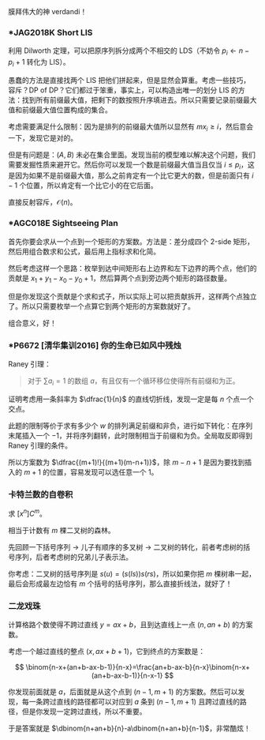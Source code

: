 膜拜伟大的神 verdandi！

### *JAG2018K Short LIS

利用 Dilworth 定理，可以把原序列拆分成两个不相交的 LDS（不妨令 $p_i\gets n-p_i+1$ 转化为 LIS）。

愚蠢的方法是直接找两个 LIS 把他们拼起来，但是显然会算重。考虑一些技巧，容斥？DP of DP？它们都过于笨重，事实上，可以构造出唯一的划分 LIS 的方法：找到所有前缀最大值，把剩下的数按照升序填进去。所以只需要记录前缀最大值和前缀最大值位置构成的集合。

考虑需要满足什么限制：因为是排列的前缀最大值所以显然有 $mx_i\geq i$，然后意会一下，发现它是对的。

但是有问题是：$(A,B)$ 未必在集合里面。发现当前的模型难以解决这个问题，我们需要发掘性质来避开它。然后你可以发现一个数是前缀最大值当且仅当 $i\leq p_i$，这是因为如果不是前缀最大值，那么之前肯定有一个比它更大的数，但是前面只有 $i-1$ 个位置，所以肯定有一个比它小的在它后面。

直接反射容斥，$\mathcal{O}(n)$。

### *AGC018E Sightseeing Plan

首先你要会求从一个点到一个矩形的方案数。方法是：差分成四个 2-side 矩形，然后用组合数求和公式，最后用上指标求和化简。

然后考虑这样一个思路：枚举到达中间矩形右上边界和左下边界的两个点，他们的贡献是 $x_1+y_1-x_0-y_0+1$，然后算两个点到旁边两个矩形的路径数量。

但是你发现这个贡献是个求和式子，所以实际上可以把贡献拆开，这样两个点独立了。所以只需要枚举一个点算它到两个矩形的方案数就好了。

组合意义，好！

### *P6672 [清华集训2016] 你的生命已如风中残烛 

Raney 引理：

> 对于 $\sum a_i=1$ 的数组 $a$，有且仅有一个循环移位使得所有前缀和为正。

证明考虑用一条斜率为 $\dfrac{1}{n}$ 的直线切折线，发现一定是每 $n$ 个点一个交点。

此题的限制等价于求有多少个 $w$ 的排列满足前缀和非负，进行如下转化：在序列末尾插入一个 $-1$，并将序列翻转，此时限制相当于前缀和为负。全局取反即得到 Raney 引理的条件。

所以方案数为 $\dfrac{(m+1)!}{(m+1)(m-n+1)}$，除 $m-n+1$ 是因为要找到插入的 $m+1$ 的位置，容易发现可以选任意一个 $1$。

### 卡特兰数的自卷积

求 $[x^n]C^m$。

相当于计数有 $m$ 棵二叉树的森林。

先回顾一下括号序列 $\to$ 儿子有顺序的多叉树 $\to$ 二叉树的转化，前者考虑树的括号序列，后者考虑树的兄弟儿子表示法。

你考虑：二叉树的括号序列是 $s(u)=(s(ls))s(rs)$，所以如果你把 $m$ 棵树串一起，最后会形成最左边恰有 $m$ 个括号的括号序列，那么直接折线法，就好了！

### 二龙戏珠

计算格路个数使得不跨过直线 $y=ax+b$，且到达直线上一点 $(n,an+b)$ 的方案数。

考虑一个越过直线的整点 $(x,ax+b+1)$，它到终点的方案数是：

$$
\binom{n-x+(an+b-ax-b-1)}{n-x}=\frac{an+b-ax-b}{n-x}\binom{n-x+(an+b-ax-b-1)}{n-x-1}
$$

你发现前面就是 $a$，后面就是从这个点到 $(n-1,m+1)$ 的方案数。然后可以发现，每一条跨过直线的路径都可以对应到 $a$ 条到 $(n-1,m+1)$ 且跨过直线的路径，但是你发现一定跨过直线，所以不重要。

于是答案就是 $\dbinom{n+an+b}{n}-a\dbinom{n+an+b}{n-1}$，非常酷炫！